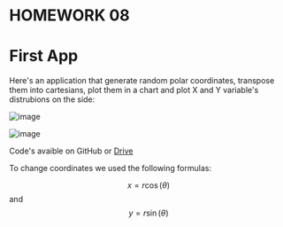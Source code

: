 # HOMEWORK 08

<script type="text/x-mathjax-config">
    MathJax.Hub.Config({
      tex2jax: {
        skipTags: ['script', 'noscript', 'style', 'textarea', 'pre'],
        inlineMath: [['\\(','\\)'], ['$', '$']],
        displayMath: [ ['$$','$$'], ["\\[","\\]"] ],
      }
    });
  </script>
  <script src="https://cdn.mathjax.org/mathjax/latest/MathJax.js?config=TeX-AMS-MML_HTMLorMML" type="text/javascript"></script>

# First App

Here's an application that generate random polar coordinates, transpose them into cartesians, plot them in a chart and plot X and Y variable's distrubions on the side: 

![image](https://user-images.githubusercontent.com/74598295/203375793-976c9db2-cb65-48b6-9534-f468c3c352a6.png)

![image](https://user-images.githubusercontent.com/74598295/203375881-f33c4348-cc31-4218-873b-b1803f9e8156.png)

Code's avaible on GitHub or [Drive](https://drive.google.com/file/d/1MffYJjZ6b9x9Gf9SZY43FZQRpekpmgNL/view?usp=share_link)

To change coordinates we used the following formulas:

$$x = r \cos (\theta)$$ and $$y = r \sin (\theta) $$
